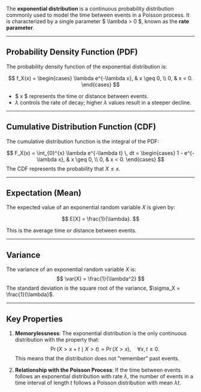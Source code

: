 The **exponential distribution** is a continuous probability distribution commonly used to model the time between events in a Poisson process. It is characterized by a single parameter $ \lambda > 0 $, known as the **rate parameter**.

---

## Probability Density Function (PDF)

The probability density function of the exponential distribution is:

$$
f_X(x) = \begin{cases} 
\lambda e^{-\lambda x}, & x \geq 0, \\
0, & x < 0.
\end{cases}
$$
- $ x $ represents the time or distance between events.
- $\lambda$ controls the rate of decay; higher $\lambda$ values result in a steeper decline.

---

## Cumulative Distribution Function (CDF)

The cumulative distribution function is the integral of the PDF:

$$
F_X(x) = \int_{0}^{x} \lambda e^{-\lambda t} \, dt = 
\begin{cases} 
1 - e^{-\lambda x}, & x \geq 0, \\
0, & x < 0.
\end{cases}
$$
The CDF represents the probability that $X \leq x$.

---

## Expectation (Mean)

The expected value of an exponential random variable $X$ is given by:

$$
E[X] = \frac{1}{\lambda}.
$$

This is the average time or distance between events.

---

## Variance

The variance of an exponential random variable $X$ is:
$$
\var(X) = \frac{1}{\lambda^2}
$$
The standard deviation is the square root of the variance, $\sigma_X = \frac{1}{\lambda}$.

---

## Key Properties

1. **Memorylessness**: The exponential distribution is the only continuous distribution with the property that:
$$
\Pr(X > x + t \mid X > t) = \Pr(X > x), \quad \forall x, t \geq 0.
$$
   This means that the distribution does not "remember" past events.

2. **Relationship with the Poisson Process**: If the time between events follows an exponential distribution with rate $\lambda$, the number of events in a time interval of length $t$ follows a Poisson distribution with mean $\lambda t$.